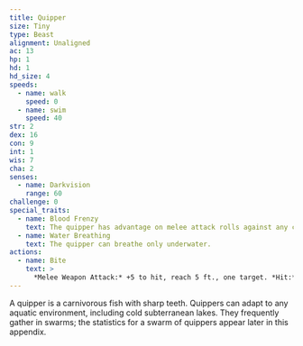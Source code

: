 ```yaml
---
title: Quipper
size: Tiny
type: Beast
alignment: Unaligned
ac: 13
hp: 1
hd: 1
hd_size: 4
speeds:
  - name: walk
    speed: 0
  - name: swim
    speed: 40
str: 2
dex: 16
con: 9
int: 1
wis: 7
cha: 2
senses:
  - name: Darkvision
    range: 60
challenge: 0
special_traits:
  - name: Blood Frenzy
    text: The quipper has advantage on melee attack rolls against any creature that doesn't have all its hit points.
  - name: Water Breathing
    text: The quipper can breathe only underwater.
actions:
  - name: Bite
    text: >
      *Melee Weapon Attack:* +5 to hit, reach 5 ft., one target. *Hit:* 1 piercing damage.
---
```


A quipper is a carnivorous fish with sharp teeth. Quippers can adapt to any aquatic environment,  including cold subterranean lakes. They frequently gather in swarms; the statistics for a swarm of quippers appear later in this appendix.
